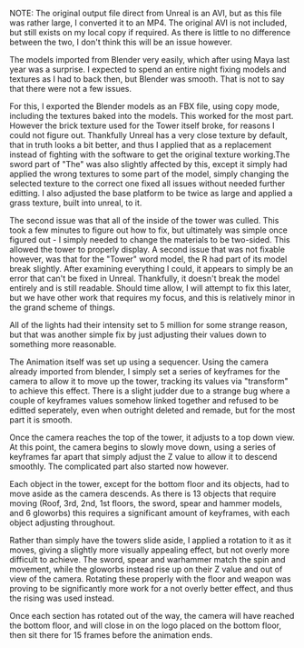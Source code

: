 NOTE: The original output file direct from Unreal is an AVI, but as this file was rather large, I converted it to an MP4. The original AVI is not included, but still exists on my local copy if required. As there is little to no difference between the two, I don't think this will be an issue however.

The models imported from Blender very easily, which after using Maya last year was a surprise. I expected to spend an entire night fixing models and textures as I had to back then, but Blender was smooth. That is not to say that there were not a few issues.

For this, I exported the Blender models as an FBX file, using copy mode, including the textures baked into the models. This worked for the most part. However the brick texture used for the Tower itself broke, for reasons I could not figure out. Thankfully Unreal has a very close texture by default, that in truth looks a bit better, and thus I applied that as a replacement instead of fighting with the software to get the original texture working.The sword part of "The" was also slightly affected by this, except it simply had applied the wrong textures to some part of the model, simply changing the selected texture to the correct one fixed all issues without needed further editting. I also adjusted the base platform to be twice as large and applied a grass texture, built into unreal, to it.

The second issue was that all of the inside of the tower was culled. This took a few minutes to figure out how to fix, but ultimately was simple once figured out - I simply needed to change the materials to be two-sided. This allowed the tower to properly display. A second issue that was not fixable however, was that for the "Tower" word model, the R had part of its model break slightly. After examining everything I could, it appears to simply be an error that can't be fixed in Unreal. Thankfully, it doesn't break the model entirely and is still readable. Should time allow, I will attempt to fix this later, but we have other work that requires my focus, and this is relatively minor in the grand scheme of things.

All of the lights had their intensity set to 5 million for some strange reason, but that was another simple fix by just adjusting their values down to something more reasonable.

The Animation itself was set up using a sequencer. Using the camera already imported from blender, I simply set a series of keyframes for the camera to allow it to move up the tower, tracking its values via "transform" to achieve this effect. There is a slight judder due to a strange bug where a couple of keyframes values somehow linked together and refused to be editted seperately, even when outright deleted and remade, but for the most part it is smooth.

Once the camera reaches the top of the tower, it adjusts to a top down view. At this point, the camera begins to slowly move down, using a series of keyframes far apart that simply adjust the Z value to allow it to descend smoothly. The complicated part also started now however.

Each object in the tower, except for the bottom floor and its objects, had to move aside as the camera descends. As there is 13 objects that require moving (Roof, 3rd, 2nd, 1st floors, the sword, spear and hammer models, and 6 gloworbs) this requires a significant amount of keyframes, with each object adjusting throughout.

Rather than simply have the towers slide aside, I applied a rotation to it as it moves, giving a slightly more visually appealing effect, but not overly more difficult to achieve. The sword, spear and warhammer match the spin and movement, while the gloworbs instead rise up on their Z value and out of view of the camera. Rotating these properly with the floor and weapon was proving to be significantly more work for a not overly better effect, and thus the rising was used instead.

Once each section has rotated out of the way, the camera will have reached the bottom floor, and will close in on the logo placed on the bottom floor, then sit there for 15 frames before the animation ends.
